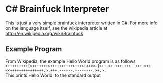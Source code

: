 C# Brainfuck Interpreter
========================

This is just a very simple brainfuck interpreter written in C#.
For more info on the language itself, see the wikipedia article at http://en.wikipedia.org/wiki/Brainfuck

Example Program
---------------
From Wikipedia, the example Hello World program is as follows  
`++++++++++[>+++++++>++++++++++>+++>+<<<<-]>++.>+.+++++++..+++.>++.<<+++++++++++++++.>.+++.------.--------.>+.>.`  
This prints Hello World! to the standard output